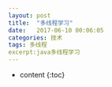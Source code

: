 ```yaml
---
layout: post
title:  "多线程学习"
date:   2017-06-10 00:06:05
categories: 技术
tags: 多线程
excerpt:java多线程学习
---
```


* content
{:toc}
